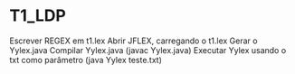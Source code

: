 # T1_LDP

Escrever REGEX em t1.lex
Abrir JFLEX, carregando o t1.lex
Gerar o Yylex.java
Compilar Yylex.java (javac Yylex.java)
Executar Yylex usando o txt como parâmetro (java Yylex teste.txt)
